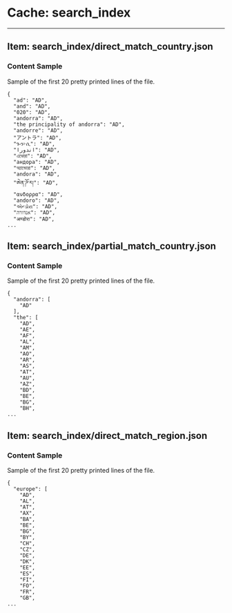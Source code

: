 # Cache: search_index

---

## Item: search_index/direct_match_country.json

### Content Sample
Sample of the first 20 pretty printed lines of the file.

```
{
  "ad": "AD",
  "and": "AD",
  "020": "AD",
  "andorra": "AD",
  "the principality of andorra": "AD",
  "andorre": "AD",
  "アントラ": "AD",
  "ጐን፦ሲ": "AD",
  "اندورا": "AD",
  "এণ্ডোরা": "AD",
  "андора": "AD",
  "অ্যান্ডোরা": "AD",
  "andora": "AD",
  "ཨེན་ཌོ་ར།": "AD",
  "ανδορρα": "AD",
  "andoro": "AD",
  "એન્ડોરા": "AD",
  "אנדורה": "AD",
  "अण्डोरा": "AD",
...
```

## Item: search_index/partial_match_country.json

### Content Sample
Sample of the first 20 pretty printed lines of the file.

```
{
  "andorra": [
    "AD"
  ],
  "the": [
    "AD",
    "AE",
    "AF",
    "AL",
    "AM",
    "AO",
    "AR",
    "AS",
    "AT",
    "AU",
    "AZ",
    "BD",
    "BE",
    "BG",
    "BH",
...
```

## Item: search_index/direct_match_region.json

### Content Sample
Sample of the first 20 pretty printed lines of the file.

```
{
  "europe": [
    "AD",
    "AL",
    "AT",
    "AX",
    "BA",
    "BE",
    "BG",
    "BY",
    "CH",
    "CZ",
    "DE",
    "DK",
    "EE",
    "ES",
    "FI",
    "FO",
    "FR",
    "GB",
...
```
